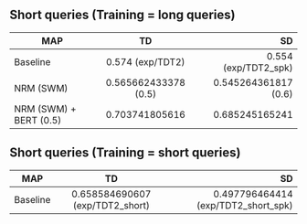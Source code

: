 ## Short queries (Training = long queries)
MAP           | TD  | SD |
--------------|:-----:|-----:|
Baseline    | 0.574 (exp/TDT2) | 0.554 (exp/TDT2_spk) |
NRM (SWM) | 0.565662433378 (0.5) | 0.545264361817 (0.6) |
NRM (SWM) + BERT (0.5) |0.703741805616 | 0.685245165241 |

## Short queries (Training = short queries)
MAP           | TD  | SD |
--------------|:-----:|-----:|
Baseline | 0.658584690607 (exp/TDT2_short)| 0.497796464414 (exp/TDT2_short_spk)|
